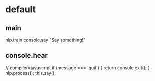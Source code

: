# default

## main
nlp.train
console.say "Say something!"

## console.hear
// compiler=javascript
if (message === 'quit') {
    return console.exit();
}
nlp.process();
this.say();